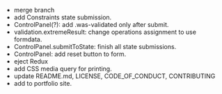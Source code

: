 - merge branch
- add Constraints state submission.
- ControlPanel(?): add .was-validated only after submit.
- validation.extremeResult: change operations assignment to use formdata.
- ControlPanel.submitToState: finish all state submissions.
- ControlPanel: add reset button to form.
- eject Redux
- add CSS media query for printing.
- update README.md, LICENSE, CODE_OF_CONDUCT, CONTRIBUTING
- add to portfolio site.
